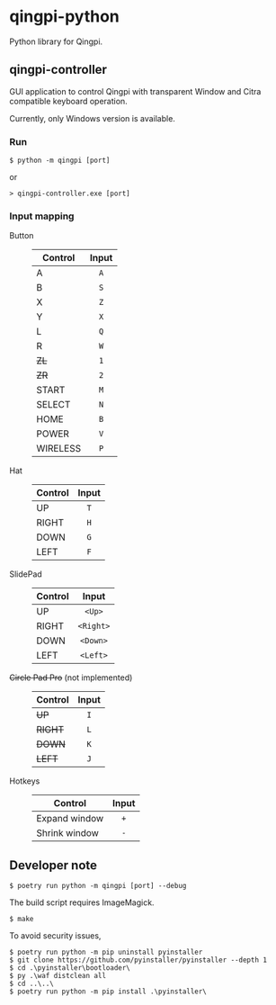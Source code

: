 # qingpi-python

Python library for Qingpi.

## qingpi-controller

GUI application to control Qingpi with transparent Window and Citra compatible keyboard operation.

Currently, only Windows version is available.

### Run

```shell-session
$ python -m qingpi [port]
```

or

```shell-session
> qingpi-controller.exe [port]
```

### Input mapping

<dl>
<dt>

Button

</dt>
<dd>

| Control  | Input |
| -------- | :---: |
| A        |  `A`  |
| B        |  `S`  |
| X        |  `Z`  |
| Y        |  `X`  |
| L        |  `Q`  |
| R        |  `W`  |
| ~~ZL~~   |  `1`  |
| ~~ZR~~   |  `2`  |
| START    |  `M`  |
| SELECT   |  `N`  |
| HOME     |  `B`  |
| POWER    |  `V`  |
| WIRELESS |  `P`  |

</dd>
<dt>

Hat

</dt>
<dd>

| Control | Input |
| ------- | :---: |
| UP      |  `T`  |
| RIGHT   |  `H`  |
| DOWN    |  `G`  |
| LEFT    |  `F`  |

</dd>
<dt>

SlidePad

</dt>
<dd>

| Control |   Input   |
| ------- | :-------: |
| UP      |  `<Up>`   |
| RIGHT   | `<Right>` |
| DOWN    | `<Down>`  |
| LEFT    | `<Left>`  |

</dd>
<dt>

~~Circle Pad Pro~~ (not implemented)

</dt>
<dd>

| Control   | Input |
| --------- | :---: |
| ~~UP~~    |  `I`  |
| ~~RIGHT~~ |  `L`  |
| ~~DOWN~~  |  `K`  |
| ~~LEFT~~  |  `J`  |

</dd>
<dt>

Hotkeys

</dt>
<dd>

| Control       | Input |
| ------------- | :---: |
| Expand window |  `+`  |
| Shrink window |  `-`  |

</dd>
</dl>

## Developer note

```shell-session
$ poetry run python -m qingpi [port] --debug
```

The build script requires ImageMagick.

```shell-session
$ make
```

To avoid security issues,

```shell-session
$ poetry run python -m pip uninstall pyinstaller
$ git clone https://github.com/pyinstaller/pyinstaller --depth 1
$ cd .\pyinstaller\bootloader\
$ py .\waf distclean all
$ cd ..\..\
$ poetry run python -m pip install .\pyinstaller\
```